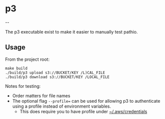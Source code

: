 # p3
--

The p3 executable exist to make it easier to manually test pathio.

## Usage

From the project root:

```
make build
./build/p3 upload s3://BUCKET/KEY /L)CAL_FILE
./build/p3 download s3://BUCKET/KEY /LOCAL_FILE
```

Notes for testing:

* Order matters for file names
* The optional flag `--profile=` can be used for allowing p3 to authenticate using a profile instead of environment
  variables.
    * This does require you to have profile
      under [~/.aws/credentials](https://docs.aws.amazon.com/cli/latest/userguide/cli-configure-files.html#cli-configure-files-where)
